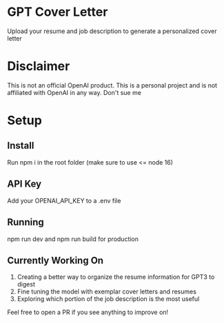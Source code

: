 # GPT Cover Letter

Upload your resume and job description to generate a personalized cover letter

# Disclaimer

This is not an official OpenAI product. This is a personal project and is not affiliated with OpenAI in any way. Don't sue me

# Setup

## Install

Run npm i in the root folder (make sure to use <= node 16)

## API Key

Add your OPENAI_API_KEY to a .env file

## Running

npm run dev and npm run build for production

## Currently Working On

1. Creating a better way to organize the resume information for GPT3 to digest
2. Fine tuning the model with exemplar cover letters and resumes
3. Exploring which portion of the job description is the most useful

Feel free to open a PR if you see anything to improve on!
